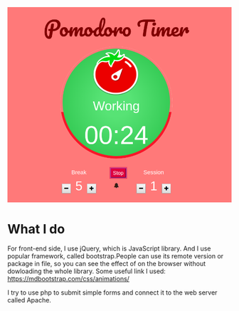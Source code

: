![Screenshot](1.png)
# What I do
For front-end side, I use jQuery, which is JavaScript library. And I use popular framework, called bootstrap.People can use its remote version or package in file, so you can see the effect of on the browser without dowloading the whole library.
Some useful link I used:
https://mdbootstrap.com/css/animations/

I try to use php to submit simple forms and connect it to the web server called Apache.
